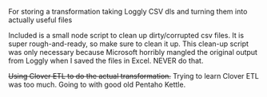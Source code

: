 For storing a transformation taking Loggly CSV dls and turning them into actually useful files

Included is a small node script to clean up dirty/corrupted csv files. It is super rough-and-ready, so make sure to clean it up. This clean-up script was only necessary because Microsoft horribly mangled the original output from Loggly when I saved the files in Excel. NEVER do that.

~~Using Clover ETL to do the actual transformation.~~ Trying to learn Clover ETL was too much. Going to with good old Pentaho Kettle.